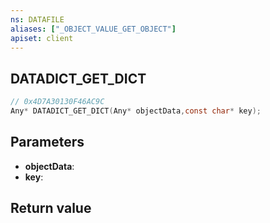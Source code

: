```yaml
---
ns: DATAFILE
aliases: ["_OBJECT_VALUE_GET_OBJECT"]
apiset: client
---
```

## DATADICT_GET_DICT

```c
// 0x4D7A30130F46AC9C
Any* DATADICT_GET_DICT(Any* objectData,const char* key);
```


## Parameters
* **objectData**:
* **key**:

## Return value